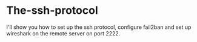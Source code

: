 # The-ssh-protocol
I'll show you how to set up the ssh protocol, configure fail2ban and set up wireshark on the remote server on port 2222.
